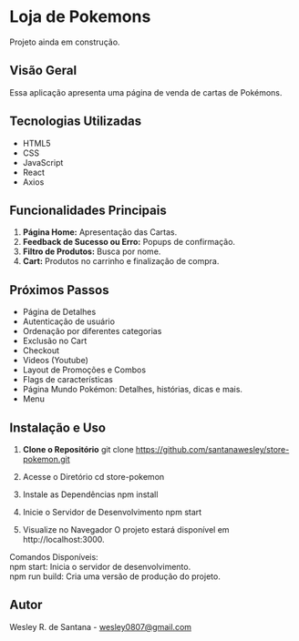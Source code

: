# Loja de Pokemons

Projeto ainda em construção.

## Visão Geral

Essa aplicação apresenta uma página de venda de cartas de Pokémons.

## Tecnologias Utilizadas

- HTML5
- CSS
- JavaScript
- React
- Axios

## Funcionalidades Principais

1. **Página Home:** Apresentação das Cartas.
2. **Feedback de Sucesso ou Erro:** Popups de confirmação.
3. **Filtro de Produtos:** Busca por nome.
4. **Cart:** Produtos no carrinho e finalização de compra.

## Próximos Passos

- Página de Detalhes
- Autenticação de usuário
- Ordenação por diferentes categorias
- Exclusão no Cart
- Checkout
- Videos (Youtube)
- Layout de Promoções e Combos
- Flags de características
- Página Mundo Pokémon: Detalhes, histórias, dicas e mais.
- Menu

## Instalação e Uso

1. **Clone o Repositório**
   git clone https://github.com/santanawesley/store-pokemon.git

2. Acesse o Diretório
   cd store-pokemon

3. Instale as Dependências
   npm install

4. Inicie o Servidor de Desenvolvimento
   npm start

5. Visualize no Navegador
   O projeto estará disponível em http://localhost:3000.

Comandos Disponíveis:<br/>
npm start: Inicia o servidor de desenvolvimento.<br/>
npm run build: Cria uma versão de produção do projeto.

## Autor

Wesley R. de Santana - wesley0807@gmail.com
